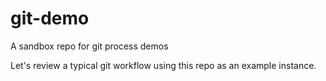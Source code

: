 # git-demo
A sandbox repo for git process demos

Let's review a typical git workflow using this repo as an example instance.
